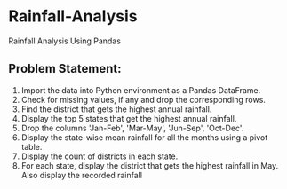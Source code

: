 # **Rainfall-Analysis**
Rainfall Analysis Using Pandas
## Problem Statement:
1. Import the data into Python environment as a Pandas DataFrame.
2. Check for missing values, if any and drop the corresponding rows.
3. Find the district that gets the highest annual rainfall.
4. Display the top 5 states that get the highest annual rainfall.
5. Drop the columns 'Jan-Feb', 'Mar-May', 'Jun-Sep', 'Oct-Dec'.
6. Display the state-wise mean rainfall for all the months using a pivot table.
7. Display the count of districts in each state.
8. For each state, display the district that gets the highest rainfall in May. Also display the recorded rainfall

